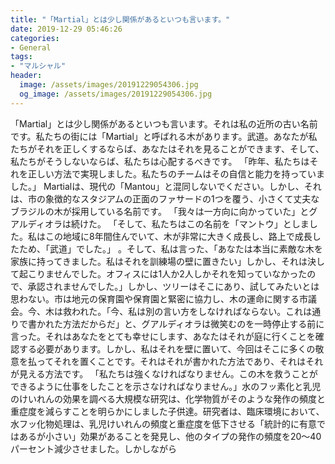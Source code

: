 ```yaml
---
title: "「Martial」とは少し関係があるといつも言います。"
date: 2019-12-29 05:46:26
categories:
- General
tags:
- "マルシャル"
header:
  image: /assets/images/20191229054306.jpg
  og_image: /assets/images/20191229054306.jpg
---
```


「Martial」とは少し関係があるといつも言います。それは私の近所の古い名前です。私たちの街には「Martial」と呼ばれる木があります。武道。あなたが私たちがそれを正しくするならば、あなたはそれを見ることができます、そして、私たちがそうしないならば、私たちは心配するべきです。 「昨年、私たちはそれを正しい方法で実現しました。私たちのチームはその自信と能力を持っていました。」 Martialは、現代の「Mantou」と混同しないでください。しかし、それは、市の象徴的なスタジアムの正面のファサードの1つを覆う、小さくて丈夫なブラジルの木が採用している名前です。 「我々は一方向に向かっていた」とグアルディオラは続けた。 「そして、私たちはこの名前を「マントウ」としました。私はこの地域に8年間住んでいて、木が非常に大きく成長し、路上で成長したため、「武道」でした。」 。そして、私は言った、「あなたは本当に素敵な木を家族に持ってきました。私はそれを訓練場の壁に置きたい」しかし、それは決して起こりませんでした。オフィスには1人か2人しかそれを知っていなかったので、承認されませんでした。」しかし、ツリーはそこにあり、試してみたいとは思わない。市は地元の保育園や保育園と緊密に協力し、木の運命に関する市議会。今、木は救われた。「今、私は別の言い方をしなければならない。これは通りで書かれた方法だからだ」と、グアルディオラは微笑むのを一時停止する前に言った。それはあなたをとても幸せにします、あなたはそれが庭に行くことを確認する必要があります。しかし、私はそれを壁に置いて、今回はそこに多くの敬意を払ってそれを置くことです。それはそれが書かれた方法であり、それはそれが見える方法です。 「私たちは強くなければなりません。この木を救うことができるように仕事をしたことを示さなければなりません。」水のフッ素化と乳児のけいれんの効果を調べる大規模な研究は、化学物質がそのような発作の頻度と重症度を減らすことを明らかにしました子供達。研究者は、臨床環境において、水フッ化物処理は、乳児けいれんの頻度と重症度を低下させる「統計的に有意ではあるが小さい」効果があることを発見し、他のタイプの発作の頻度を20〜40パーセント減少させました。しかしながら

